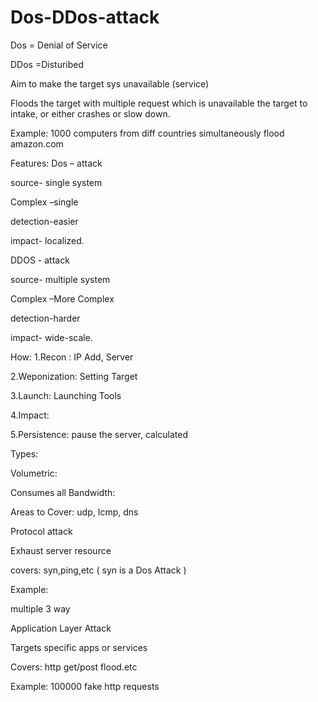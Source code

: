 # Dos-DDos-attack
Dos = Denial of Service

DDos =Disturibed

Aim to make the target sys unavailable (service)

Floods the target with multiple request which is unavailable the target to intake, or either crashes or slow down.

Example: 1000 computers from diff countries simultaneously flood amazon.com

Features:
Dos – attack

source- single system 

Complex –single

detection-easier

impact- localized.

DDOS - attack 

source- multiple system 

Complex –More Complex

detection-harder 

impact- wide-scale.

How: 
1.Recon : IP Add, Server 

2.Weponization: Setting Target

3.Launch: Launching Tools

4.Impact:

5.Persistence: pause the server, calculated 


Types:

Volumetric:

Consumes all Bandwidth:

Areas to Cover: udp, Icmp, dns

Protocol attack

Exhaust server resource

covers: syn,ping,etc ( syn is a Dos Attack )

Example:

multiple 3 way 

Application Layer Attack

Targets specific apps or services

Covers: http get/post flood.etc

Example: 100000 fake http requests
